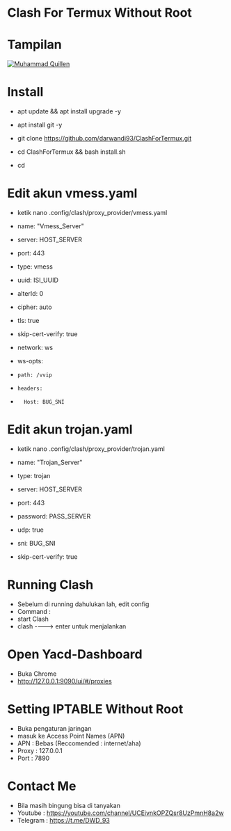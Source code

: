 # Clash For Termux Without Root

# Tampilan
[![Muhammad Quillen](https://i.ibb.co/9ckxPFK/275280701-1017928129071608-6754365807402039988-n.jpg)](https://www.facebook.com/LyCoXyZ/) 

# Install
- apt update && apt install upgrade -y

- apt install git -y

- git clone https://github.com/darwandi93/ClashForTermux.git

- cd ClashForTermux && bash install.sh

- cd

# Edit akun vmess.yaml
- ketik nano .config/clash/proxy_provider/vmess.yaml

-   name: "Vmess_Server"
-   server: HOST_SERVER
-   port: 443
-   type: vmess
-   uuid: ISI_UUID
-   alterId: 0
-   cipher: auto
-   tls: true
-   skip-cert-verify: true
-   network: ws
-   ws-opts:
-     path: /vvip
-     headers:
-       Host: BUG_SNI
    
# Edit akun trojan.yaml
- ketik nano .config/clash/proxy_provider/trojan.yaml

-   name: "Trojan_Server"
-   type: trojan
-   server: HOST_SERVER
-   port: 443
-   password: PASS_SERVER
-   udp: true
-   sni: BUG_SNI
-   skip-cert-verify: true
    
# Running Clash
- Sebelum di running dahulukan lah, edit config
- Command :
- start Clash
- clash ----> enter untuk menjalankan

# Open Yacd-Dashboard
- Buka Chrome
- http://127.0.0.1:9090/ui/#/proxies

# Setting IPTABLE Without Root
- Buka pengaturan jaringan
- masuk ke Access Point Names (APN)
- APN : Bebas (Reccomended : internet/aha)
- Proxy : 127.0.0.1
- Port : 7890

# Contact Me
- Bila masih bingung bisa di tanyakan 
- Youtube  : https://youtube.com/channel/UCEivnkOPZQsr8UzPmnH8a2w
- Telegram : https://t.me/DWD_93
